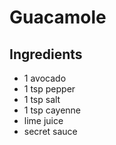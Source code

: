 # Guacamole
## Ingredients
- 1 avocado
- 1 tsp pepper
- 1 tsp salt
- 1 tsp cayenne
- lime juice
- secret sauce 
